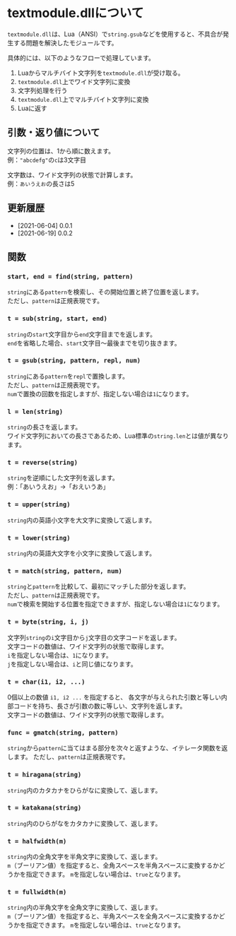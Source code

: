 # textmodule.dllについて
`textmodule.dll`は、Lua（ANSI）で`string.gsub`などを使用すると、不具合が発生する問題を解決したモジュールです。

具体的には、以下のようなフローで処理しています。  
1. Luaからマルチバイト文字列を`textmodule.dll`が受け取る。
2. `textmodule.dll`上でワイド文字列に変換
3. 文字列処理を行う
4. `textmodule.dll`上でマルチバイト文字列に変換
5. Luaに返す

## 引数・返り値について
文字列の位置は、1から順に数えます。  
例：`"abcdefg"`の`c`は3文字目  

文字数は、ワイド文字列の状態で計算します。  
例：`あいうえお`の長さは5  

## 更新履歴
- [2021-06-04] 0.0.1
- [2021-06-19] 0.0.2


## 関数
### `start, end = find(string, pattern)`
`string`にある`pattern`を検索し、その開始位置と終了位置を返します。  
ただし、`pattern`は正規表現です。  

### `t = sub(string, start, end)`
`string`の`start`文字目から`end`文字目までを返します。  
`end`を省略した場合、`start`文字目～最後までを切り抜きます。  

### `t = gsub(string, pattern, repl, num)`
`string`にある`pattern`を`repl`で置換します。  
ただし、`pattern`は正規表現です。  
`num`で置換の回数を指定しますが、指定しない場合は`1`になります。  

### `l = len(string)`
`string`の長さを返します。  
ワイド文字列においての長さであるため、Lua標準の`string.len`とは値が異なります。  

### `t = reverse(string)`
`string`を逆順にした文字列を返します。  
例：「あいうえお」→「おえいうあ」  

### `t = upper(string)`
`string`内の英語小文字を大文字に変換して返します。

### `t = lower(string)`
`string`内の英語大文字を小文字に変換して返します。  

### `t = match(string, pattern, num)`
`string`と`pattern`を比較して、最初にマッチした部分を返します。  
ただし、`pattern`は正規表現です。  
`num`で検索を開始する位置を指定できますが、指定しない場合は`1`になります。  

### `t = byte(string, i, j)`
文字列`string`の`i`文字目から`j`文字目の文字コードを返します。  
文字コードの数値は、ワイド文字列の状態で取得します。  
`i`を指定しない場合は、`1`になります。  
`j`を指定しない場合は、`i`と同じ値になります。

### `t = char(i1, i2, ...)`
0個以上の数値 `i1, i2 ...` を指定すると、 各文字が与えられた引数と等しい内部コードを持ち、長さが引数の数に等しい、文字列を返します。   
文字コードの数値は、ワイド文字列の状態で取得します。  

### `func = gmatch(string, pattern)`
`string`から`pattern`に当てはまる部分を次々と返すような、イテレータ関数を返します。
ただし、`pattern`は正規表現です。   

### `t = hiragana(string)`
`string`内のカタカナをひらがなに変換して、返します。  

### `t = katakana(string)`
`string`内のひらがなをカタカナに変換して、返します。  

### `t = halfwidth(m)`
`string`内の全角文字を半角文字に変換して、返します。  
`m`（ブーリアン値）を指定すると、全角スペースを半角スペースに変換するかどうかを指定できます。
`m`を指定しない場合は、`true`となります。  

### `t = fullwidth(m)`
`string`内の半角文字を全角文字に変換して、返します。  
`m`（ブーリアン値）を指定すると、半角スペースを全角スペースに変換するかどうかを指定できます。
`m`を指定しない場合は、`true`となります。  
